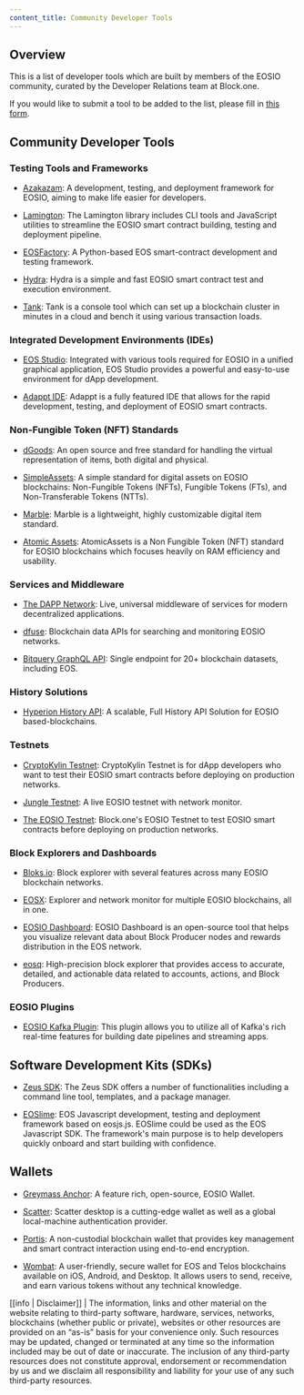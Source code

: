 ```yaml
---
content_title: Community Developer Tools
---
```


## Overview

This is a list of developer tools which are built by members of the EOSIO community, curated by the Developer Relations team at Block.one.

If you would like to submit a tool to be added to the list, please fill in [this form](https://blockone.typeform.com/to/gA4F0Q).

## Community Developer Tools

### Testing Tools and Frameworks

* [Azakazam](https://github.com/azarusio/azakazam): A development, testing, and deployment framework for EOSIO, aiming to make life easier for developers.

* [Lamington](https://github.com/CoinageCrypto/lamington): The Lamington library includes CLI tools and JavaScript utilities to streamline the EOSIO smart contract building, testing and deployment pipeline.

* [EOSFactory](https://github.com/tokenika/eosfactory): A Python-based EOS smart-contract development and testing framework.

* [Hydra](https://klevoya.com/hydra/): Hydra is a simple and fast EOSIO smart contract test and execution environment.

* [Tank](https://github.com/mixbytes/tank): Tank is a console tool which can set up a blockchain cluster in minutes in a cloud and bench it using various transaction loads.

### Integrated Development Environments (IDEs)

* [EOS Studio](https://www.eosstudio.io/): Integrated with various tools required for EOSIO in a unified graphical application, EOS Studio provides a powerful and easy-to-use environment for dApp development.

* [Adappt IDE](https://github.com/eosrapid/adappt): Adappt is a fully featured IDE that allows for the rapid development, testing, and deployment of EOSIO smart contracts.

### Non-Fungible Token (NFT) Standards

* [dGoods](https://github.com/MythicalGames/dgoods): An open source and free standard for handling the virtual representation of items, both digital and physical.

* [SimpleAssets](https://github.com/CryptoLions/SimpleAssets): A simple standard for digital assets on EOSIO blockchains: Non-Fungible Tokens (NFTs), Fungible Tokens (FTs), and Non-Transferable Tokens (NTTs).

* [Marble](https://github.com/Dappetizer/marble-digital-items): Marble is a lightweight, highly customizable digital item standard.

* [Atomic Assets](https://github.com/pinknetworkx/atomicassets-contract): AtomicAssets is a Non Fungible Token (NFT) standard for EOSIO blockchains which focuses heavily on RAM efficiency and usability.

### Services and Middleware

* [The DAPP Network](https://liquidapps.io/): Live, universal middleware of services for modern decentralized applications.

* [dfuse](https://www.dfuse.io/en): Blockchain data APIs for searching and monitoring EOSIO networks.

* [Bitquery GraphQL API](https://bitquery.io/labs/graphql ): Single endpoint for 20+ blockchain datasets, including EOS.

### History Solutions

* [Hyperion History API](https://github.com/eosrio/Hyperion-History-API): A scalable, Full History API Solution for EOSIO based-blockchains.

### Testnets

* [CryptoKylin Testnet](https://www.cryptokylin.io/): CryptoKylin Testnet is for dApp developers who want to test their EOSIO smart contracts before deploying on production networks.

* [Jungle Testnet](https://github.com/EOS-Jungle-Testnet): A live EOSIO testnet with network monitor.

* [The EOSIO Testnet](https://testnet.eos.io/): Block.one's EOSIO Testnet to test EOSIO smart contracts before deploying on production networks.

### Block Explorers and Dashboards

* [Bloks.io](https://bloks.io/): Block explorer with several features across many EOSIO blockchain networks.

* [EOSX](https://eosx.io): Explorer and network monitor for multiple EOSIO blockchains, all in one.

* [EOSIO Dashboard](https://github.com/eoscostarica/eosio-dashboard): EOSIO Dashboard is an open-source tool that helps you visualize relevant data about Block Producer nodes and rewards distribution in the EOS network.

* [eosq](https://eos.eosq.eosnation.io/): High-precision block explorer that provides access to accurate, detailed, and actionable data related to accounts, actions, and Block Producers.


### EOSIO Plugins

* [EOSIO Kafka Plugin](https://github.com/TP-Lab/kafka_plugin): This plugin allows you to utilize all of Kafka's rich real-time features for building date pipelines and streaming apps.

## Software Development Kits (SDKs)

* [Zeus SDK](https://github.com/liquidapps-io/zeus-sdk): The Zeus SDK offers a number of functionalities including a command line tool, templates, and a package manager.

* [EOSlime](https://github.com/LimeChain/eoslime): EOS Javascript development, testing and deployment framework based on eosjs.js. EOSlime could be used as the EOS Javascript SDK. The framework's main purpose is to help developers quickly onboard and start building with confidence.

## Wallets

* [Greymass Anchor](https://github.com/greymass/anchor): A feature rich, open-source, EOSIO Wallet.

* [Scatter](https://github.com/GetScatter/ScatterDesktop): Scatter desktop is a cutting-edge wallet as well as a global local-machine authentication provider.

* [Portis](https://docs.portis.io/#/): A non-custodial blockchain wallet that provides key management and smart contract interaction using end-to-end encryption.

* [Wombat](https://github.com/wombat-tech): A user-friendly, secure wallet for EOS and Telos blockchains available on iOS, Android, and Desktop. It allows users to send, receive, and earn various tokens without any technical knowledge.

[[info | Disclaimer]]
| The information, links and other material on the website relating to third-party software, hardware, services, networks, blockchains (whether public or private), websites or other resources are provided on an “as-is” basis for your convenience only.  Such resources may be updated, changed or terminated at any time so the information included may be out of date or inaccurate.  The inclusion of any third-party resources does not constitute approval, endorsement or recommendation by us and we disclaim all responsibility and liability for your use of any such third-party resources.
